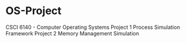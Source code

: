 # OS-Project
CSCI 6140 - Computer Operating Systems
Project 1 Process Simulation Framework
Project 2 Memory Management Simulation
